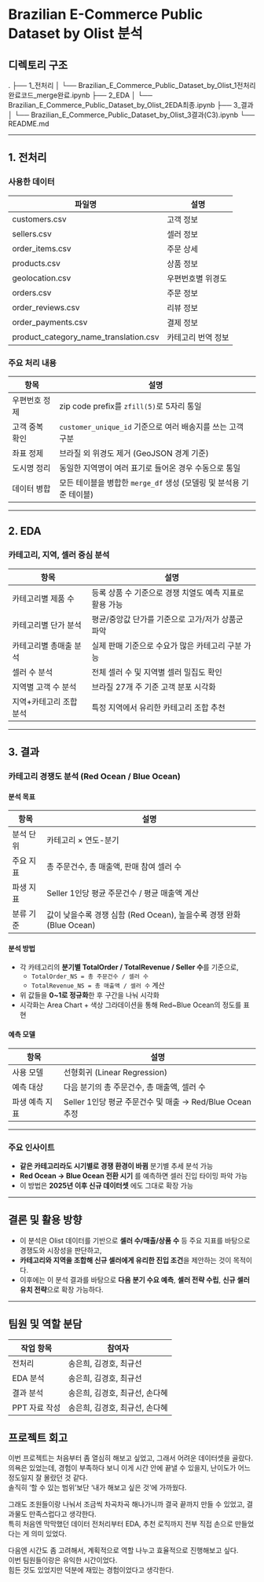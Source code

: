 # Brazilian E-Commerce Public Dataset by Olist 분석

## 디렉토리 구조
.
├── 1_전처리
│   └── Brazilian_E_Commerce_Public_Dataset_by_Olist_1전처리완료코드_merge완료.ipynb
├── 2_EDA
│   └── Brazilian_E_Commerce_Public_Dataset_by_Olist_2EDA최종.ipynb
├── 3_결과
│   └── Brazilian_E_Commerce_Public_Dataset_by_Olist_3결과(C3).ipynb
└── README.md


---

## 1. 전처리

### 사용한 데이터

| 파일명                                 | 설명                          |
|----------------------------------------|-------------------------------|
| customers.csv                          | 고객 정보                     |
| sellers.csv                            | 셀러 정보                     |
| order_items.csv                        | 주문 상세                     |
| products.csv                           | 상품 정보                     |
| geolocation.csv                        | 우편번호별 위경도             |
| orders.csv                             | 주문 정보                     |
| order_reviews.csv                      | 리뷰 정보                     |
| order_payments.csv                     | 결제 정보                     |
| product_category_name_translation.csv | 카테고리 번역 정보            |

### 주요 처리 내용

| 항목             | 설명                                                                  |
|------------------|-----------------------------------------------------------------------|
| 우편번호 정제     | zip code prefix를 `zfill(5)`로 5자리 통일                             |
| 고객 중복 확인    | `customer_unique_id` 기준으로 여러 배송지를 쓰는 고객 구분             |
| 좌표 정제         | 브라질 외 위경도 제거 (GeoJSON 경계 기준)                             |
| 도시명 정리       | 동일한 지역명이 여러 표기로 들어온 경우 수동으로 통일                   |
| 데이터 병합       | 모든 테이블을 병합한 `merge_df` 생성 (모델링 및 분석용 기준 테이블)     |

---

## 2. EDA

### 카테고리, 지역, 셀러 중심 분석

| 항목                      | 설명                                                             |
|---------------------------|------------------------------------------------------------------|
| 카테고리별 제품 수         | 등록 상품 수 기준으로 경쟁 치열도 예측 지표로 활용 가능           |
| 카테고리별 단가 분석       | 평균/중앙값 단가를 기준으로 고가/저가 상품군 파악                |
| 카테고리별 총매출 분석     | 실제 판매 기준으로 수요가 많은 카테고리 구분 가능                 |
| 셀러 수 분석               | 전체 셀러 수 및 지역별 셀러 밀집도 확인                           |
| 지역별 고객 수 분석        | 브라질 27개 주 기준 고객 분포 시각화                             |
| 지역+카테고리 조합 분석    | 특정 지역에서 유리한 카테고리 조합 추천                          |

---

## 3. 결과

### 카테고리 경쟁도 분석 (Red Ocean / Blue Ocean)

#### 분석 목표

| 항목                         | 설명                                                                 |
|------------------------------|----------------------------------------------------------------------|
| 분석 단위                    | 카테고리 × 연도-분기                                                 |
| 주요 지표                    | 총 주문건수, 총 매출액, 판매 참여 셀러 수                           |
| 파생 지표                    | Seller 1인당 평균 주문건수 / 평균 매출액 계산                        |
| 분류 기준                    | 값이 낮을수록 경쟁 심함 (Red Ocean), 높을수록 경쟁 완화 (Blue Ocean) |

#### 분석 방법

- 각 카테고리의 **분기별 TotalOrder / TotalRevenue / Seller 수**를 기준으로,
  - `TotalOrder_NS = 총 주문건수 / 셀러 수`
  - `TotalRevenue_NS = 총 매출액 / 셀러 수` 계산
- 위 값들을 **0~1로 정규화**한 후 구간을 나눠 시각화
- 시각화는 Area Chart + 색상 그라데이션을 통해 Red~Blue Ocean의 정도를 표현

#### 예측 모델

| 항목          | 설명                                                       |
|---------------|------------------------------------------------------------|
| 사용 모델      | 선형회귀 (Linear Regression)                               |
| 예측 대상      | 다음 분기의 총 주문건수, 총 매출액, 셀러 수                |
| 파생 예측 지표 | Seller 1인당 평균 주문건수 및 매출 → Red/Blue Ocean 추정 |

---

### 주요 인사이트

- **같은 카테고리라도 시기별로 경쟁 환경이 바뀜** 분기별 추세 분석 가능
- **Red Ocean → Blue Ocean 전환 시기** 를 예측하면 셀러 진입 타이밍 파악 가능
- 이 방법은 **2025년 이후 신규 데이터셋** 에도 그대로 확장 가능

---

## 결론 및 활용 방향

- 이 분석은 Olist 데이터를 기반으로 **셀러 수/매출/상품 수** 등 주요 지표를 바탕으로 경쟁도와 시장성을 판단하고,
- **카테고리와 지역을 조합해 신규 셀러에게 유리한 진입 조건**을 제안하는 것이 목적이다.
- 이후에는 이 분석 결과를 바탕으로 **다음 분기 수요 예측**, **셀러 전략 수립**, **신규 셀러 유치 전략**으로 확장 가능하다.

---

## 팀원 및 역할 분담

| 작업 항목      | 참여자                     |
|----------------|-----------------------------|
| 전처리         | 송은희, 김경호, 최규선      |
| EDA 분석       | 송은희, 김경호, 최규선      |
| 결과 분석      | 송은희, 김경호, 최규선, 손다혜 |
| PPT 자료 작성  | 송은희, 김경호, 최규선, 손다혜 |

## 프로젝트 회고

이번 프로젝트는 처음부터 좀 열심히 해보고 싶었고, 그래서 어려운 데이터셋을 골랐다.  
의욕은 있었는데, 경험이 부족하다 보니 이게 시간 안에 끝낼 수 있을지, 난이도가 어느 정도일지 잘 몰랐던 것 같다.  
솔직히 ‘할 수 있는 범위’보단 ‘내가 해보고 싶은 것’에 가까웠다.

그래도 조원들이랑 나눠서 조금씩 차곡차곡 해나가니까 결국 끝까지 만들 수 있었고, 결과물도 만족스럽다고 생각한다.  
특히 처음엔 막막했던 데이터 전처리부터 EDA, 추천 로직까지 전부 직접 손으로 만들었다는 게 의미 있었다.

다음엔 시간도 좀 고려해서, 계획적으로 역할 나누고 효율적으로 진행해보고 싶다.  
이번 팀원들이랑은 유익한 시간이었다.  
힘든 것도 있었지만 덕분에 재밌는 경험이었다고 생각한다.

